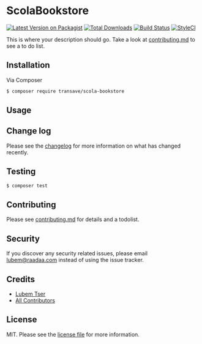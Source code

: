 # ScolaBookstore

[![Latest Version on Packagist][ico-version]][link-packagist]
[![Total Downloads][ico-downloads]][link-downloads]
[![Build Status][ico-travis]][link-travis]
[![StyleCI][ico-styleci]][link-styleci]

This is where your description should go. Take a look at [contributing.md](contributing.md) to see a to do list.

## Installation

Via Composer

``` bash
$ composer require transave/scola-bookstore
```

## Usage

## Change log

Please see the [changelog](changelog.md) for more information on what has changed recently.

## Testing

``` bash
$ composer test
```

## Contributing

Please see [contributing.md](contributing.md) for details and a todolist.

## Security

If you discover any security related issues, please email lubem@raadaa.com instead of using the issue tracker.

## Credits

- [Lubem Tser][link-author]
- [All Contributors][link-contributors]

## License

MIT. Please see the [license file](license.md) for more information.

[ico-version]: https://img.shields.io/packagist/v/transave/scola-bookstore.svg?style=flat-square
[ico-downloads]: https://img.shields.io/packagist/dt/transave/scola-bookstore.svg?style=flat-square
[ico-travis]: https://img.shields.io/travis/transave/scola-bookstore/master.svg?style=flat-square
[ico-styleci]: https://styleci.io/repos/12345678/shield

[link-packagist]: https://packagist.org/packages/transave/scola-bookstore
[link-downloads]: https://packagist.org/packages/transave/scola-bookstore
[link-travis]: https://travis-ci.org/transave/scola-bookstore
[link-styleci]: https://styleci.io/repos/12345678
[link-author]: https://github.com/transave
[link-contributors]: ../../contributors
